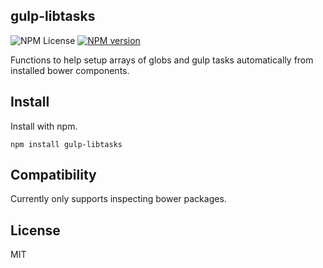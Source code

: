 gulp-libtasks
-------------------------------

![NPM License](https://img.shields.io/npm/l/gulp-libtasks.svg?style=flat)
[![NPM version](http://img.shields.io/npm/v/gulp-libtasks.svg?style=flat)](https://www.npmjs.org/package/gulp-libtasks)

Functions to help setup arrays of globs and gulp tasks automatically from installed bower components.

Install
-------------------------------

Install with npm.

```shell
npm install gulp-libtasks
```

Compatibility
-------------------------------
Currently only supports inspecting bower packages.

License
-------------------------------
MIT
